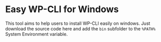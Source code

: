 # Easy WP-CLI for Windows

This tool aims to help users to install WP-CLI easily on windows. Just download the source code here and add the `bin` subfolder to the `%PATH%` System Environment variable.
